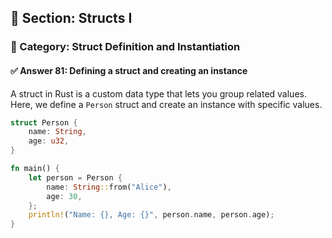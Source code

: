 ## 📘 Section: Structs I  
### 🔹 Category: Struct Definition and Instantiation  
#### ✅ Answer 81: Defining a struct and creating an instance

A struct in Rust is a custom data type that lets you group related values. Here, we define a `Person` struct and create an instance with specific values.

```rust
struct Person {
    name: String,
    age: u32,
}

fn main() {
    let person = Person {
        name: String::from("Alice"),
        age: 30,
    };
    println!("Name: {}, Age: {}", person.name, person.age);
}
```
